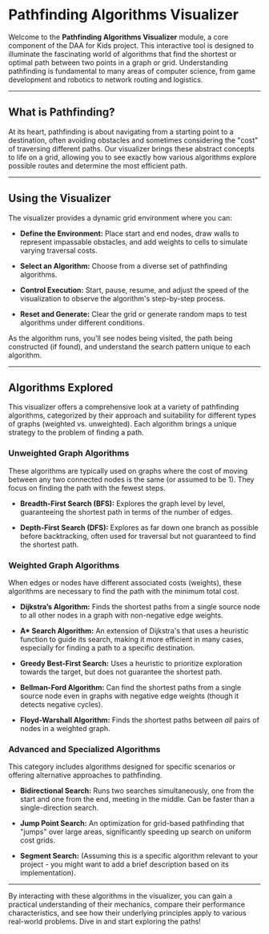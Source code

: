 # Pathfinding Algorithms Visualizer

Welcome to the **Pathfinding Algorithms Visualizer** module, a core component of the DAA for Kids project. This interactive tool is designed to illuminate the fascinating world of algorithms that find the shortest or optimal path between two points in a graph or grid. Understanding pathfinding is fundamental to many areas of computer science, from game development and robotics to network routing and logistics.

---

## What is Pathfinding?

At its heart, pathfinding is about navigating from a starting point to a destination, often avoiding obstacles and sometimes considering the "cost" of traversing different paths. Our visualizer brings these abstract concepts to life on a grid, allowing you to see exactly how various algorithms explore possible routes and determine the most efficient path.

---

## Using the Visualizer

The visualizer provides a dynamic grid environment where you can:

* **Define the Environment:** Place start and end nodes, draw walls to represent impassable obstacles, and add weights to cells to simulate varying traversal costs.

* **Select an Algorithm:** Choose from a diverse set of pathfinding algorithms.

* **Control Execution:** Start, pause, resume, and adjust the speed of the visualization to observe the algorithm's step-by-step process.

* **Reset and Generate:** Clear the grid or generate random maps to test algorithms under different conditions.

As the algorithm runs, you'll see nodes being visited, the path being constructed (if found), and understand the search pattern unique to each algorithm.

---

## Algorithms Explored

This visualizer offers a comprehensive look at a variety of pathfinding algorithms, categorized by their approach and suitability for different types of graphs (weighted vs. unweighted). Each algorithm brings a unique strategy to the problem of finding a path.

### Unweighted Graph Algorithms

These algorithms are typically used on graphs where the cost of moving between any two connected nodes is the same (or assumed to be 1). They focus on finding the path with the fewest steps.

* **Breadth-First Search (BFS):** Explores the graph level by level, guaranteeing the shortest path in terms of the number of edges.

* **Depth-First Search (DFS):** Explores as far down one branch as possible before backtracking, often used for traversal but not guaranteed to find the shortest path.

### Weighted Graph Algorithms

When edges or nodes have different associated costs (weights), these algorithms are necessary to find the path with the minimum total cost.

* **Dijkstra’s Algorithm:** Finds the shortest paths from a single source node to all other nodes in a graph with non-negative edge weights.

* **A\* Search Algorithm:** An extension of Dijkstra's that uses a heuristic function to guide its search, making it more efficient in many cases, especially for finding a path to a specific destination.

* **Greedy Best-First Search:** Uses a heuristic to prioritize exploration towards the target, but does not guarantee the shortest path.

* **Bellman-Ford Algorithm:** Can find the shortest paths from a single source node even in graphs with negative edge weights (though it detects negative cycles).

* **Floyd-Warshall Algorithm:** Finds the shortest paths between *all* pairs of nodes in a weighted graph.

### Advanced and Specialized Algorithms

This category includes algorithms designed for specific scenarios or offering alternative approaches to pathfinding.

* **Bidirectional Search:** Runs two searches simultaneously, one from the start and one from the end, meeting in the middle. Can be faster than a single-direction search.

* **Jump Point Search:** An optimization for grid-based pathfinding that "jumps" over large areas, significantly speeding up search on uniform cost grids.

* **Segment Search:** (Assuming this is a specific algorithm relevant to your project - you might want to add a brief description based on its implementation).

---

By interacting with these algorithms in the visualizer, you can gain a practical understanding of their mechanics, compare their performance characteristics, and see how their underlying principles apply to various real-world problems. Dive in and start exploring the paths!